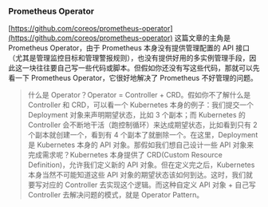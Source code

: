### Prometheus Operator
[https://github.com/coreos/prometheus-operator](https://github.com/coreos/prometheus-operator)
这篇文章的主角是 Prometheus Operator，由于 Prometheus 本身没有提供管理配置的 API 接口（尤其是管理监控目标和管理警报规则），也没有提供好用的多实例管理手段，因此这一块往往要自己写一些代码或脚本。但假如你还没有写这些代码，那就可以先看一下 Prometheus Operator，它很好地解决了 Prometheus 不好管理的问题。  
  

> 什么是 Operator？Operator = Controller + CRD。假如你不了解什么是 Controller 和 CRD，可以看一个 Kubernetes 本身的例子：我们提交一个 Deployment 对象来声明期望状态，比如 3 个副本；而 Kubernetes 的 Controller 会不断地干活（跑控制循环）来达成期望状态，比如看到只有 2 个副本就创建一个，看到有 4 个副本了就删除一个。在这里，Deployment 是 Kubernetes 本身的 API 对象。那假如我们想自己设计一些 API 对象来完成需求呢？Kubernetes 本身提供了 CRD(Custom Resource Definition)，允许我们定义新的 API 对象。但在定义完之后，Kubernetes 本身当然不可能知道这些 API 对象的期望状态该如何到达。这时，我们就要写对应的 Controller 去实现这个逻辑。而这种自定义 API 对象 + 自己写 Controller 去解决问题的模式，就是 Operator Pattern。